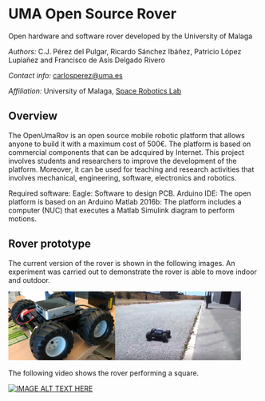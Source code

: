 # UMA Open Source Rover
Open hardware and software rover developed by the University of Malaga

*Authors:* C.J. Pérez del Pulgar, Ricardo Sánchez Ibáñez, Patricio López Lupiañez and Francisco de Asís Delgado Rivero

*Contact info:* carlosperez@uma.es

*Affiliation:* University of Malaga, [Space Robotics Lab](https://www.uma.es/robotics-and-mechatronics/info/107542/robotica-espacial/)

## Overview
The OpenUmaRov is an open source mobile robotic platform that allows anyone to build it with a maximum cost of 500€. The platform is based on commercial components that can be adcquired by Internet. This project involves students and researchers to improve the development of the platform. Moreover, it can be used for teaching and research activities that involves mechanical, engineering, software, electronics and robotics.

Required software:
Eagle: Software to design PCB.
Arduino IDE: The open platform is based on an Arduino
Matlab 2016b: The platform includes a computer (NUC) that executes a Matlab Simulink diagram to perform motions.

## Rover prototype

The current version of the rover is shown in the following images. An experiment was carried out to demonstrate the rover is able to move indoor and outdoor.

<p><img src="Images/3.5.PNG" width="42.5%"/><img src="Images/roverexterior.PNG" width="50%"/></p>

The following video shows the rover performing a square.

[![IMAGE ALT TEXT HERE](https://img.youtube.com/vi/3GoUsZBUTmU/0.jpg)](https://www.youtube.com/watch?v=3GoUsZBUTmU)

